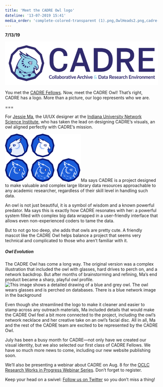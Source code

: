 ```yaml
---
title: 'Meet the CADRE Owl logo'
dateline: '13-07-2019 15:41'
media_order: 'complete-colored-transparent (1).png,OwlHeads2.png,cadre-logo-draft-v1 (2).jpg'
---
```


**7/13/19** 

![A purple and blue logo that reads "CADRE" with an owl attached to it](complete-colored-transparent%20%281%29.png)

You met the [CADRE Fellows](https://cadre.iu.edu/news-and-events/news/meet-cadres-first-class-of-fellows). Now, meet the CADRE Owl! That’s right, CADRE has a logo. More than a picture, our logo represents who we are.

===

For [Jessie Ma](http://iuni.iu.edu/about/people/person/jessie_ma), the UI/UX designer at the [Indiana University Network Science Institute](http://iuni.iu.edu/), who has taken the lead on designing CADRE’s visuals, an owl aligned perfectly with CADRE’s mission. 

![Five different versions of an illustrated owl: Two owls are white and facing opposite directions; the other three owls have various features including a network around their next and facial disks. ](OwlHeads2.png?classes=float-left)Ma says CADRE is a project designed to make valuable and complex large library data resources approachable to any academic researcher, regardless of their skill level in handling such data.

An owl is not just beautiful, it is a symbol of wisdom and a known powerful predator. Ma says this is exactly how CADRE resonates with her: a powerful system filled with complex big data wrapped in a user-friendly interface that allows even non-experienced coders to tame the data.

But to not go too deep, she adds that owls are pretty cute. A friendly mascot like the CADRE Owl helps balance a project that seems very technical and complicated to those who aren’t familiar with it. 

##### Owl Evolution
##### 
The CADRE Owl has come a long way. The original version was a complex illustration that included the owl with glasses, hard drives to perch on, and a network backdrop. But after months of brainstorming and refining, Ma’s end product became a sharp, playful owl profile.![This image shows a detailed drawing of a blue and grey owl. The owl wears glasses and is perched on databases. There is a blue network image in the background
](cadre-logo-draft-v1%20%282%29.jpg?classes=float-right)

Even though she streamlined the logo to make it cleaner and easier to stamp across any outreach materials, Ma included details that would make the CADRE Owl feel a bit more connected to the project, including the owl’s network necklace and her creative take on an owl’s facial disc. All in all, Ma and the rest of the CADRE team are excited to be represented by the CADRE Owl.

July has been a busy month for CADRE—not only have we created our visual identity, but we also selected our first class of CADRE Fellows. We have so much more news to come, including our new website publishing soon. 

We’ll also be presenting a webinar about CADRE on Aug. 8 for the [OCLC Research Works in Progress Webinar Series](https://www.oclc.org/research/events/2019/082219-scaling-software-preservation-and-emulation-services.html). Don’t forget to register. 

Keep your head on a swivel: [Follow us on Twitter](https://twitter.com/CADRE_Project) so you don’t miss a thing!